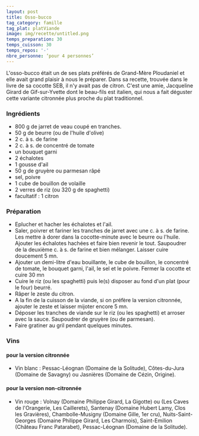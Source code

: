 ```yaml
---
layout: post
title: Osso-bucco
tag_category: famille
tag_plat: platViande
image: img/recette/untitled.png
temps_preparation: 30
temps_cuisson: 30
temps_repos: '-'
nbre_personne: ‘pour 4 personnes’
---
```

L'osso-bucco était un de ses plats préférés de Grand-Mère Ploudaniel et elle avait grand plaisir à nous le préparer. Dans sa recette, trouvée dans le livre de sa cocotte SEB, il n'y avait pas de citron. C'est une amie, Jacqueline Girard de Gif-sur-Yvette dont le beau-fils est italien, qui nous a fait déguster cette variante citronnée plus proche du plat traditionnel.

### Ingrédients
* 800 g de jarret de veau coupé en tranches.
* 50 g de beurre (ou de l'huile d'olive)
* 2 c. à s. de farine
* 2 c. à s. de concentré de tomate
* un bouquet garni
* 2 échalotes
* 1 gousse d'ail
* 50 g de gruyère ou parmesan râpé
* sel, poivre
* 1 cube de bouillon de volaille
* 2 verres de riz (ou 320 g de spaghetti)
* facultatif : 1 citron

### Préparation
* Eplucher et hacher les échalotes et l'ail.
* Saler, poivrer et fariner les tranches de jarret avec une c. à s. de farine. Les mettre à dorer dans la cocotte-minute avec le beurre ou l'huile. Ajouter les échalotes hachées et faire bien revenir le tout. Saupoudrer de la deuxième c. à s. de farine et bien mélanger. Laisser cuire doucement 5 mn.
* Ajouter un demi-litre d'eau bouillante, le cube de bouillon, le concentré de tomate, le bouquet garni, l'ail, le sel et le poivre. Fermer la cocotte et cuire 30 mn
* Cuire le riz (ou les spaghetti) puis le(s) disposer au fond d'un plat (pour le four) beurré.
* Râper le zeste du citron.
* A la fin de la cuisson de la viande, si on préfère la version citronnée, ajouter le zeste et laisser mijoter encore 5 mn.
* Déposer les tranches de viande sur le riz (ou les spaghetti) et arroser avec la sauce. Saupoudrer de gruyère (ou de parmesan).
* Faire gratiner au gril pendant quelques minutes.

### Vins
#### pour la version citronnée
* Vin blanc : Pessac-Léognan (Domaine de la Solitude), Côtes-du-Jura (Domaine de Savagny) ou Jasnières (Domaine de Cézin, Origine).

#### pour la version non-citronnée
* Vin rouge : Volnay	(Domaine Philippe Girard,	La Gigotte) ou (Les Caves de l'Orangerie,	Les Caillerets), Santenay	(Domaine Hubert Lamy, Clos les Gravières), Chambolle-Musigny (Domaine Gille, 1er cru), Nuits-Saint-Georges (Domaine Philippe Girard, Les Charmois), Saint-Emilion	(Château Franc Patarabet), Pessac-Léognan	(Domaine de la Solitude).
